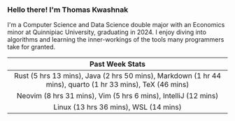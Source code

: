 
### Hello there! I'm Thomas Kwashnak

I'm a Computer Science and Data Science double major with an Economics
minor at Quinnipiac University, graduating in 2024.
I enjoy diving into algorithms and learning the inner-workings of the tools
many programmers take for granted.

| Past Week Stats |
| :---: |
| Rust (5 hrs 13 mins), Java (2 hrs 50 mins), Markdown (1 hr 44 mins), quarto (1 hr 33 mins), TeX (46 mins) |
| Neovim (8 hrs 31 mins), Vim (5 hrs 6 mins), IntelliJ (12 mins) |
| Linux (13 hrs 36 mins), WSL (14 mins) |

